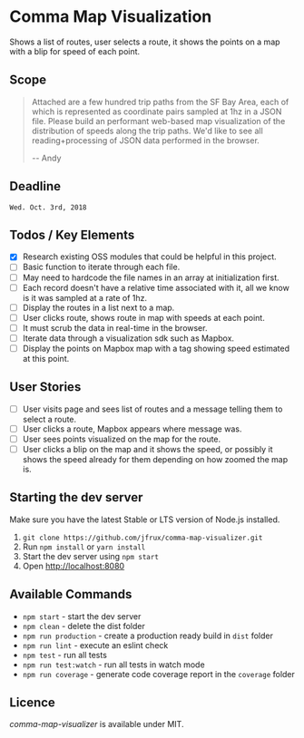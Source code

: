 # Comma Map Visualization

Shows a list of routes, user selects a route, it shows the points on a map with a blip for speed of each point.

## Scope

> Attached are a few hundred trip paths from the SF Bay Area, each of which is represented as coordinate pairs sampled at 1hz in a JSON file. Please build an performant web-based map visualization of the distribution of speeds along the trip paths. We'd like to see all reading+processing of JSON data performed in the browser.
>
> -- Andy

## Deadline

`Wed. Oct. 3rd, 2018`


## Todos / Key Elements

- [x] Research existing OSS modules that could be helpful in this project.
- [ ] Basic function to iterate through each file.
- [ ] May need to hardcode the file names in an array at initialization first.
- [ ] Each record doesn't have a relative time associated with it, all we know is it was sampled at a rate of 1hz.
- [ ] Display the routes in a list next to a map.
- [ ] User clicks route, shows route in map with speeds at each point.
- [ ] It must scrub the data in real-time in the browser.
- [ ] Iterate data through a visualization sdk such as Mapbox.
- [ ] Display the points on Mapbox map with a tag showing speed estimated at this point.

## User Stories

- [ ] User visits page and sees list of routes and a message telling them to select a route.
- [ ] User clicks a route, Mapbox appears where message was.
- [ ] User sees points visualized on the map for the route.
- [ ] User clicks a blip on the map and it shows the speed, or possibly it shows the speed already for them depending on how zoomed the map is.

## Starting the dev server

Make sure you have the latest Stable or LTS version of Node.js installed.

1. `git clone https://github.com/jfrux/comma-map-visualizer.git`
2. Run `npm install` or `yarn install`
3. Start the dev server using `npm start`
3. Open [http://localhost:8080](http://localhost:8080)

## Available Commands

- `npm start` - start the dev server
- `npm clean` - delete the dist folder
- `npm run production` - create a production ready build in `dist` folder
- `npm run lint` - execute an eslint check
- `npm test` - run all tests
- `npm run test:watch` - run all tests in watch mode
- `npm run coverage` - generate code coverage report in the `coverage` folder

<!-- ## Vendor Exporting

You can export specific vendors in separate files and load them. All vendors should be included in `app/vendors` and will be exported in a `vendors` folder under `dist`. The main idea is to serve independent JavaScript and CSS libraries, though currently all file formats are supported.

! Don't forget to add the vendors in `app/index.html` and `build/index.html`.

## Code Coverage

The project is using the Jest Code Coverage tool. The reports are generated by running `npm run coverage`. All configurations are located in `package.json`, inside the `jest` object.

The coverage report consists of an HTML reporter, which can be viewed in the browser and some helper coverage files like the coverage json and xml file.

## Production code

Run `npm run production`. The production-ready code will be located under `dist` folder. -->

## Licence

_comma-map-visualizer_ is available under MIT.
